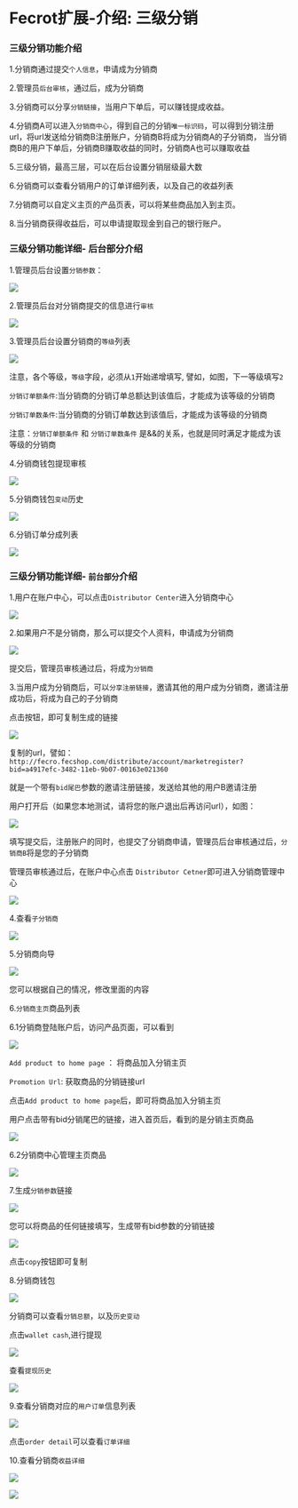 Fecrot扩展-介绍: 三级分销
==============

### 三级分销功能介绍

1.分销商通过提交`个人信息`，申请成为分销商

2.管理员`后台审核`，通过后，成为分销商

3.分销商可以分享`分销链接`，当用户下单后，可以赚钱提成收益。

4.分销商A可以进入`分销商中心`，得到自己的分销`唯一标识码`，可以得到分销注册url，将url发送给分销商B注册账户，分销商B将成为分销商A的子分销商，
当分销商B的用户下单后，分销商B赚取收益的同时，分销商A也可以赚取收益

5.三级分销，最高三层，可以在后台设置分销层级最大数

6.分销商可以查看分销用户的订单详细列表，以及自己的收益列表

7.分销商可以自定义主页的产品页表，可以将某些商品加入到主页。

8.当分销商获得收益后，可以申请提取现金到自己的银行账户。



### 三级分销功能详细- 后台部分介绍

1.管理员后台设置`分销参数`：

![](images/fecrot21.png)


2.管理员后台对分销商提交的信息进行`审核`

![](images/fecrot22.png)

3.管理员后台设置分销商的`等级`列表

![](images/fecrot23.png)

注意，各个等级，`等级`字段，必须从`1`开始递增填写, 譬如，如图，下一等级填写`2`

`分销订单额条件`:当分销商的分销订单总额达到该值后，才能成为该等级的分销商

`分销订单数条件`:当分销商的分销订单数达到该值后，才能成为该等级的分销商

注意：`分销订单额条件` 和 `分销订单数条件` 是&&的关系，也就是同时满足才能成为该等级的分销商

4.分销商钱包提现审核


![](images/fecrot24.png)

5.分销商钱包`变动`历史

![](images/fecrot25.png)

6.分销订单分成列表

![](images/fecrot26.png)


### 三级分销功能详细- `前台部分`介绍


1.用户在账户中心，可以点击`Distributor Center`进入分销商中心


![](images/fecrot31.png)



2.如果用户不是分销商，那么可以提交个人资料，申请成为分销商


![](images/fecrot34.png)

提交后，管理员审核通过后，将成为`分销商`


3.当用户成为分销商后，可以`分享注册链接`，邀请其他的用户成为分销商，邀请注册成功后，将成为自己的子分销商

点击按钮，即可复制生成的链接

![](images/fecrot32.png)



复制的url，譬如：`http://fecro.fecshop.com/distribute/account/marketregister?bid=a4917efc-3482-11eb-9b07-00163e021360`

就是一个带有`bid尾巴`参数的邀请注册链接，发送给其他的用户B邀请注册

用户打开后（如果您本地测试，请将您的账户退出后再访问url），如图：


![](images/fecrot33.png)


填写提交后，注册账户的同时，也提交了分销商申请，管理员后台审核通过后，`分销商B`将是您的子分销商


管理员审核通过后，在账户中心点击 `Distributor Cetner`即可进入分销商管理中心

![](images/fecrot35.png)

4.查看`子分销商`

![](images/fecrot36.png)




5.分销商向导


![](images/fecrot37.png)

您可以根据自己的情况，修改里面的内容


6.`分销商主页`商品列表

6.1分销商登陆账户后，访问产品页面，可以看到

![](images/fecrot41.png)

`Add product to home page` ： 将商品加入分销主页

`Promotion Url`: 获取商品的分销链接url

点击`Add product to home page`后，即可将商品加入分销主页



用户点击带有bid分销尾巴的链接，进入首页后，看到的是分销主页商品


![](images/fecrot42.png)


6.2分销商中心管理主页商品


![](images/fecrot38.png)



7.生成`分销参数`链接


![](images/fecrot43.png)


您可以将商品的任何链接填写，生成带有bid参数的分销链接




![](images/fecrot44.png)


点击`copy`按钮即可复制



8.分销商钱包


![](images/fecrot45.png)

分销商可以查看`分销总额`，以及`历史变动`

点击`wallet cash`,进行提现


![](images/fecrot46.png)

查看`提现历史`

![](images/fecrot47.png)



9.查看分销商对应的`用户订单`信息列表



![](images/fecrot51.png)


点击`order detail`可以查看`订单详细`


10.查看分销商`收益详细`


![](images/fecrot48.png)



![](images/fecrot49.png)














